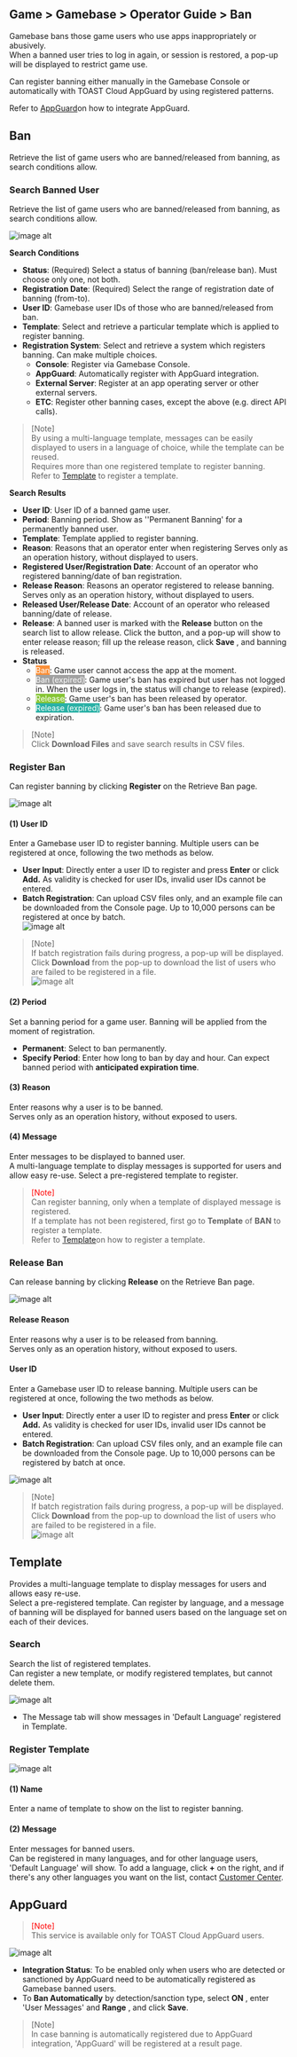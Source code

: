 ## Game &gt; Gamebase &gt; Operator Guide &gt; Ban

Gamebase bans those game users who use apps inappropriately or abusively.<br/>
When a banned user tries to log in again, or session is restored, a pop-up will be displayed to restrict game use.<br/>

Can register banning either manually in the Gamebase Console or automatically with TOAST Cloud AppGuard by using registered patterns.

Refer to [AppGuard](./ban/#appguard)on how to integrate AppGuard.


## Ban

Retrieve the list of game users who are banned/released from banning, as search conditions allow.<br/>

### Search Banned User

Retrieve the list of game users who are banned/released from banning, as search conditions allow.

![image alt](http://static.toastoven.net/prod_gamebase/Operators_Guide/Console_Ban_Ban1_1.1.png)

**Search Conditions**

- **Status**: (Required) Select a status of banning (ban/release ban). Must choose only one, not both.
- **Registration Date**: (Required) Select the range of registration date of banning (from-to).
- **User ID**: Gamebase user IDs of those who are banned/released from ban.
- **Template**: Select and retrieve a particular template which is applied to register banning.
- **Registration System**: Select and retrieve a system which registers banning. Can make multiple choices.
  - **Console**: Register via Gamebase Console.
  - **AppGuard**: Automatically register with AppGuard integration.
  - **External Server**: Register at an app operating server or other external servers.
  - **ETC**: Register other banning cases, except the above (e.g. direct API calls).

> [Note] <br/>
> By using a multi-language template, messages can be easily displayed to users in a language of choice, while the template can be reused.<br/>
> Requires more than one registered template to register banning.<br/>
> Refer to [Template](./ban/#template) to register a template.<br/>

**Search Results**

- **User ID**: User ID of a banned game user.
- **Period**: Banning period. Show as &#39;&#39;Permanent Banning&#39; for a permanently banned user.
- **Template**: Template applied to register banning.
- **Reason**: Reasons that an operator enter when registering Serves only as an operation history, without displayed to users.
- **Registered User/Registration Date**: Account of an operator who registered banning/date of ban registration.
- **Release Reason**: Reasons an operator registered to release banning. Serves only as an operation history, without displayed to users.
- **Released User/Release Date**: Account of an operator who released banning/date of release.
- **Release**: A banned user is marked with the **Release** button on the search list to allow release. Click the button, and a pop-up will show to enter release reason; fill up the release reason, click **Save** , and banning is released.
- **Status**
  - <font color="white" style="background-color:#FB8F37">Ban</font>: Game user cannot access the app at the moment.
  - <font color="white" style="background-color:#A1A1A1">Ban (expired)</font>: Game user&#39;s ban has expired but user has not logged in. When the user logs in, the status will change to release (expired).
  - <font color="white" style="background-color:#88C637">Release</font>: Game user&#39;s ban has been released by operator.
  - <font color="white" style="background-color:#2AB1A6">Release (expired)</font>: Game user&#39;s ban has been released due to expiration.


> [Note]<br/>
> Click **Download Files** and save search results in CSV files.<br/>



### Register Ban

Can register banning by clicking **Register** on the Retrieve Ban page.

![image alt](http://static.toastoven.net/prod_gamebase/Operators_Guide/Console_Ban_Ban2_1.1.png)
#### (1) User ID
Enter a Gamebase user ID to register banning. Multiple users can be registered at once, following the two methods as below.

- **User Input**: Directly enter a user ID to register and press **Enter** or click **Add.** As validity is checked for user IDs, invalid user IDs cannot be entered.
- **Batch Registration**: Can upload CSV files only, and an example file can be downloaded from the Console page. Up to 10,000 persons can be registered at once by batch. <br/>
  ![image alt](http://static.toastoven.net/prod_gamebase/Operators_Guide/Console_Ban_Ban4_1.1.png)

> [Note]</br>
> If batch registration fails during progress, a pop-up will be displayed. Click **Download** from the pop-up to download the list of users who are failed to be registered in a file. <br />
> ![image alt](http://static.toastoven.net/prod_gamebase/Operators_Guide/Console_Ban_Ban5_1.0.png)

#### (2) Period
Set a banning period for a game user. Banning will be applied from the moment of registration.<br />

- **Permanent**: Select to ban permanently.
- **Specify Period**: Enter how long to ban by day and hour. Can expect banned period with **anticipated expiration time**.<br />

#### (3) Reason
Enter reasons why a user is to be banned.<br />
Serves only as an operation history, without exposed to users.<br />

#### (4) Message
Enter messages to be displayed to banned user. <br/>
A multi-language template to display messages is supported for users and allow easy re-use. Select a pre-registered template to register.<br />

> <font color="red">[Note]</font><br/>
> Can register banning, only when a template of displayed message is registered. <br/>
> If a template has not been registered, first go to **Template** of **BAN** to register a template.<br/>
> Refer to [Template](./ban/#template)on how to register a template.<br/>


### Release Ban

Can release banning by clicking **Release** on the Retrieve Ban page.

![image alt](http://static.toastoven.net/prod_gamebase/Operators_Guide/Console_Ban_Ban3_1.2.png)

#### Release Reason
Enter reasons why a user is to be released from banning.<br />
Serves only as an operation history, without exposed to users.<br />

#### User ID
Enter a Gamebase user ID to release banning. Multiple users can be registered at once, following the two methods as below.

- **User Input**: Directly enter a user ID to register and press **Enter** or click **Add.** As validity is checked for user IDs, invalid user IDs cannot be entered.
- **Batch Registration**: Can upload CSV files only, and an example file can be downloaded from the Console page. Up to 10,000 persons can be registered by batch at once. <br/>

![image alt](http://static.toastoven.net/prod_gamebase/Operators_Guide/Console_Ban_Ban6_1.0.png)


> [Note]<br/>
> If batch registration fails during progress, a pop-up will be displayed. Click **Download** from the pop-up to download the list of users who are failed to be registered in a file. <br />
> ![image alt](http://static.toastoven.net/prod_gamebase/Operators_Guide/Console_Ban_Ban7_1.0.png)

## Template
Provides a multi-language template to display messages for users and allows easy re-use. <br />
Select a pre-registered template. Can register by language, and a message of banning will be displayed for banned users based on the language set on each of their devices.

### Search

Search the list of registered templates.<br/>
Can register a new template, or modify registered templates, but cannot delete them.<br/>

![image alt](http://static.toastoven.net/prod_gamebase/Operators_Guide/Console_Ban_Template1_1.1.png)

- The Message tab will show messages in &#39;Default Language&#39; registered in Template.

### Register Template
![image alt](http://static.toastoven.net/prod_gamebase/Operators_Guide/Console_Ban_Template2_1.1.png)

#### (1) Name
Enter a name of template to show on the list to register banning. <br/>

#### (2) Message
Enter messages for banned users. <br />
Can be registered in many languages, and for other language users, &#39;Default Language&#39; will show. To add a language, click **+** on the right, and if there&#39;s any other languages you want on the list, contact [Customer Center](https://toast.com/support/inquiry).<br />

## AppGuard

> <font color="red">[Note]</font><br/>
> This service is available only for TOAST Cloud AppGuard users. <br/>

![image alt](http://static.toastoven.net/prod_gamebase/Operators_Guide/Console_Ban_AppGuard1_1.0.png)

- **Integration Status**: To be enabled only when users who are detected or sanctioned by AppGuard need to be automatically registered as Gamebase banned users.
- To **Ban Automatically** by detection/sanction type, select **ON** , enter &#39;User Messages&#39; and **Range** , and click **Save**.

> [Note] <br/>
> In case banning is automatically registered due to AppGuard integration, &#39;AppGuard&#39; will be registered at a result page.

